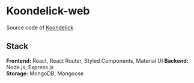 # Koondelick-web
Source code of [Koondelick](http://koondelick.herokuapp.com)

## Stack
**Frontend:** React, React Router, Styled Components, Material UI
**Backend:** Node.js, Express.js  
**Storage:** MongoDB, Mongoose  
